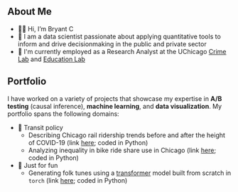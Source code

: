 ## About Me

* 👋🏼 Hi, I’m Bryant C
* 🌱 I am a data scientist passionate about applying quantitative tools to inform and drive decisionmaking in the public and private sector
* 🔭 I'm currently employed as a Research Analyst at the UChicago [Crime Lab](https://crimelab.uchicago.edu/) and [Education Lab](https://educationlab.uchicago.edu/)

## Portfolio

I have worked on a variety of projects that showcase my expertise in **A/B testing** (causal inference), **machine learning**, and **data visualization**. My portfolio spans the following domains:

* 🚆 Transit policy
   * Describing Chicago rail ridership trends before and after the height of COVID-19 (link [here](https://github.com/bryantco/cta-analysis); coded in Python)
   * Analyzing inequality in bike ride share use in Chicago (link [here](https://github.com/bryantco/divvy-q3-2018-viz); coded in Python)
* 🎨 Just for fun
   * Generating folk tunes using a [transformer](https://d2l.ai/chapter_attention-mechanisms-and-transformers/index.html) model built from scratch in `torch` (link [here](https://github.com/bryantco/digs30032-music-generation/blob/main/final_project.py); coded in Python)
